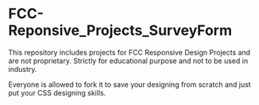 # FCC-Reponsive_Projects_SurveyForm
This repository includes projects for FCC Responsive Design Projects and are not proprietary. Strictly for educational purpose and not to be used in industry. 

Everyone is allowed to fork it to save your designing from scratch and just put your CSS designing skills.

